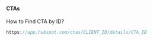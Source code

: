 #### CTAs



How to Find CTA by ID?


```js
https://app.hubspot.com/ctas/CLIENT_ID/details/CTA_ID
```
